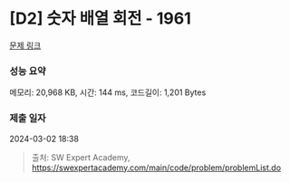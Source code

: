 # [D2] 숫자 배열 회전 - 1961 

[문제 링크](https://swexpertacademy.com/main/code/problem/problemDetail.do?contestProbId=AV5Pq-OKAVYDFAUq) 

### 성능 요약

메모리: 20,968 KB, 시간: 144 ms, 코드길이: 1,201 Bytes

### 제출 일자

2024-03-02 18:38



> 출처: SW Expert Academy, https://swexpertacademy.com/main/code/problem/problemList.do